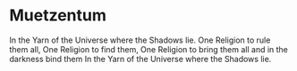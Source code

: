 # Muetzentum

In the Yarn of the Universe where the Shadows lie.
One Religion to rule them all, One Religion to find them,
One Religion to bring them all and in the darkness bind them
In the Yarn of the Universe where the Shadows lie.
